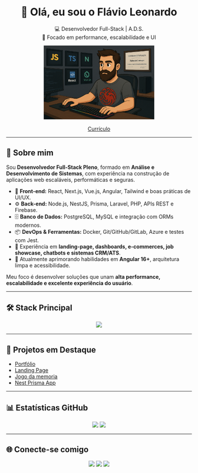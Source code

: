 <div align="center">

# 👋 Olá, eu sou o Flávio Leonardo  

💻 Desenvolvedor Full-Stack | A.D.S.  
🚀 Focado em performance, escalabilidade e UI

<img src="https://github.com/LeonardoMachado30/LeonardoMachado30/blob/main/ChatGPT%20Image%201%20de%20jul.%20de%202025%2C%2008_52_10.png" alt="Dev Avatar" width="300"/>

[Currículo](https://drive.google.com/file/d/1QRJualCi71XJVnyQU_xtExtcCYfcuIeF/view?usp=sharing)

</div>

---

## 🚀 Sobre mim
Sou **Desenvolvedor Full-Stack Pleno**, formado em **Análise e Desenvolvimento de Sistemas**, com experiência na construção de aplicações web escaláveis, performáticas e seguras.  

- 🎨 **Front-end:** React, Next.js, Vue.js, Angular, Tailwind e boas práticas de UI/UX.  
- ⚙️ **Back-end:** Node.js, NestJS, Prisma, Laravel, PHP, APIs REST e Firebase.  
- 🗄️ **Banco de Dados:** PostgreSQL, MySQL e integração com ORMs modernos.  
- 📦 **DevOps & Ferramentas:** Docker, Git/GitHub/GitLab, Azure e testes com Jest.  
- 🧩 Experiência em **landing-page, dashboards, e-commerces, job showcase, chatbots e sistemas CRM/ATS**.
- 🚀 Atualmente aprimorando habilidades em **Angular 16+**, arquitetura limpa e acessibilidade.

Meu foco é desenvolver soluções que unam **alta performance, escalabilidade e excelente experiência do usuário**.

---

## 🛠️ Stack Principal
<p align="center">
  <img src="https://skillicons.dev/icons?i=html,css,js,ts,react,vue,angular,tailwind,bootstrap,sass,nodejs,nestjs,nextjs,nuxtjs,prisma,php,laravel,mysql,postgres,docker,jest,git,github,gitlab,azure" />
</p>

---

## 📌 Projetos em Destaque
- [Portfólio](https://github.com/LeonardoMachado30/React__app__portifolio)  
- [Landing Page](https://github.com/LeonardoMachado30/landing-page)  
- [Jogo da memoria](https://github.com/LeonardoMachado30/jogo-da-memoria)  
- [Nest Prisma App](https://github.com/LeonardoMachado30/nest-prisma-app)  

---

## 📊 Estatísticas GitHub
<p align="center">
  <img src="https://github-readme-stats.vercel.app/api?username=LeonardoMachado30&show_icons=true&theme=radical&hide=issues&locale=pt-br" height="150"/>
  <img src="https://github-readme-stats.vercel.app/api/top-langs/?username=LeonardoMachado30&layout=compact&theme=radical&locale=pt-br" height="150"/>
</p>

---

## 🌐 Conecte-se comigo
<p align="center">
  <a href="https://www.linkedin.com/in/leo-front-end/" target="_blank"><img src="https://cdn-icons-png.flaticon.com/512/174/174857.png" width="30"/></a>
  <a href="mailto:flmp.leonardo@gmail.com"><img src="https://imagepng.org/wp-content/uploads/2018/03/gmail-cone-icon.png" width="30"/></a>
  <a href="https://api.whatsapp.com/send?phone=5561981095126" target="_blank"><img src="https://cdn-icons-png.flaticon.com/512/733/733585.png" width="30"/></a>
</p>
